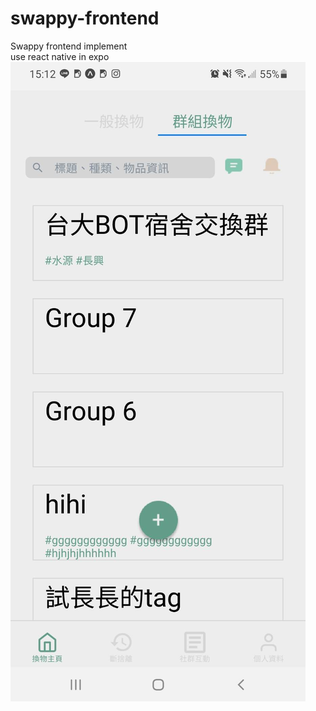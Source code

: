 # swappy-frontend
Swappy frontend implement \
use react native in expo 
![image](https://github.com/sylvey/swappy-frontend/blob/main/44688.jpg)
